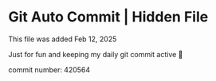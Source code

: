 # Git Auto Commit | Hidden File

This file was added Feb 12, 2025

Just for fun and keeping my daily git commit active 🤪

commit number: 420564
